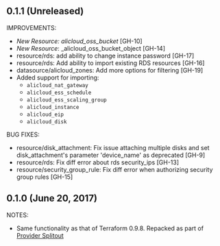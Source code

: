 ## 0.1.1 (Unreleased)

IMPROVEMENTS:

- *New Resource:* _alicloud_oss_bucket_ [GH-10]
- *New Resource*: _alicloud_oss_bucket_object [GH-14]
- resource/rds: add ability to change instance password [GH-17]
- resource/rds: Add ability to import existing RDS resources [GH-16]
- datasource/alicloud_zones: Add more options for filtering [GH-19]
- Added support for importing:
  - `alicloud_nat_gateway`
  - `alicloud_ess_schedule`
  - `alicloud_ess_scaling_group`
  - `alicloud_instance`
  - `alicloud_eip`
  - `alicloud_disk`

BUG FIXES:

- resource/disk_attachment: Fix issue attaching multiple disks and set disk_attachment's parameter 'device_name' as deprecated [GH-9]
- resource/rds: Fix diff error about rds security_ips [GH-13]
- resource/security_group_rule: Fix diff error when authorizing security group rules [GH-15]

## 0.1.0 (June 20, 2017)

NOTES:

* Same functionality as that of Terraform 0.9.8. Repacked as part of [Provider Splitout](https://www.hashicorp.com/blog/upcoming-provider-changes-in-terraform-0-10/)
